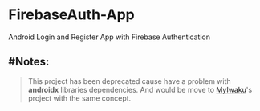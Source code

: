 # FirebaseAuth-App
Android Login and Register App with Firebase Authentication

## #Notes: ##
>This project has been deprecated cause have a problem with <b>androidx</b> libraries dependencies.
>And would be move to [MyIwaku](https://github.com/lhmrnfrzrfr/MyIwaku)'s project with the same concept.
